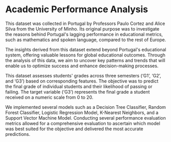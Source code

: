 # Academic Performance Analysis

This dataset was collected in Portugal by Professors Paulo Cortez and Alice Silva from the University of Minho. Its original purpose was to investigate the reasons behind Portugal's lagging performance in educational metrics, such as mathematics and spoken language, compared to the rest of Europe. 

The insights derived from this dataset extend beyond Portugal's educational system, offering valuable lessons for global educational outcomes. Through the analysis of this data, we aim to uncover key patterns and trends that will enable us to optimize success and enhance decision-making processes.

This dataset assesses students' grades across three semesters (‘G1’, ‘G2’, and ‘G3’) based on corresponding features. The objective was to predict the final grade of individual students and their likelihood of passing or failing. The target variable (‘G3’) represents the final grade a student received on a numeric scale from 0 to 20.

We implemented several models such as a Decision Tree Classifier, Random Forest Classifier, Logistic Regression Model, K-Nearest Neighbors, and a Support Vector Machine Model. Conducting several performance evaluation metrics allowed for a comprehensive evaluation to ascertain which model was best suited for the objective and delivered the most accurate predictions.
